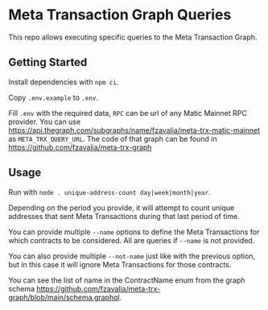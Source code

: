 # Meta Transaction Graph Queries

This repo allows executing specific queries to the Meta Transaction Graph.

## Getting Started

Install dependencies with `npm ci`.

Copy `.env.example` to `.env`.

Fill `.env` with the required data, `RPC` can be url of any Matic Mainnet RPC provider. You can use https://api.thegraph.com/subgraphs/name/fzavalia/meta-trx-matic-mainnet as `META_TRX_QUERY_URL`. The code of that graph can be found in https://github.com/fzavalia/meta-trx-graph

## Usage

Run with `node . unique-address-count day|week|month|year`.

Depending on the period you provide, it will attempt to count unique addresses that sent Meta Transactions during that last period of time.

You can provide multiple `--name` options to define the Meta Transactions for which contracts to be considered. All are queries if `--name` is not provided.

You can also provide multiple `--not-name` just like with the previous option, but in this case it will ignore Meta Transactions for those contracts. 

You can see the list of name in the ContractName enum from the graph schema https://github.com/fzavalia/meta-trx-graph/blob/main/schema.graphql.